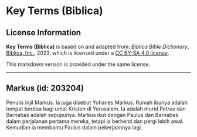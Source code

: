 # Key Terms (Biblica)

## License Information

**Key Terms (Biblica)** is based on and adapted from: _Biblica Bible Dictionary_, [Biblica, Inc.](https://www.biblica.com/), 2023, which is licensed under a [CC BY-SA 4.0 license](https://creativecommons.org/licenses/by-sa/4.0/legalcode.en).

This markdown version is provided under the same license.



--------------------------------

## Markus (id: 203204)

Penulis Injil Markus. Ia juga disebut Yohanes Markus. Rumah ibunya adalah tempat berdoa bagi umat Kristen di Yerusalem. Ia adalah murid Petrus dan Barnabas adalah sepupunya. Markus ikut dengan Paulus dan Barnabas dalam perjalanan pertama mereka, tetapi ia berhenti dan pergi lebih awal. Kemudian ia membantu Paulus dalam pekerjaannya lagi.


